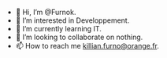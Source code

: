 - 👋 Hi, I’m @Furnok.
- 👀 I’m interested in Developpement.
- 🌱 I’m currently learning IT.
- 💞️ I’m looking to collaborate on nothing.
- 📫 How to reach me killian.furno@orange.fr.

<!---
Furnok/Furnok is a ✨ special ✨ repository because its `README.md` (this file) appears on your GitHub profile.
You can click the Preview link to take a look at your changes.
--->
